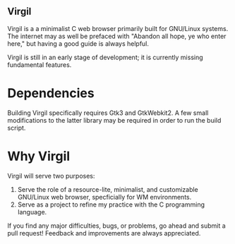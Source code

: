 ## Virgil
Virgil is a a minimalist C web browser primarily built for GNU/Linux systems. The internet may as well be prefaced with "Abandon all hope, ye who enter here," but having a good guide is always helpful.

Virgil is still in an early stage of development; it is currently missing fundamental features.

# Dependencies
Building Virgil specifically requires Gtk3 and GtkWebkit2. A few small modifications to the latter library may be required in order to run the build script.

# Why Virgil
Virgil will serve two purposes: 
1. Serve the role of a resource-lite, minimalist, and customizable GNU/Linux web browser, specficially for WM environments.
2. Serve as a project to refine my practice with the C programming language.

If you find any major difficulties, bugs, or problems, go ahead and submit a pull request! Feedback and improvements are always appreciated.
